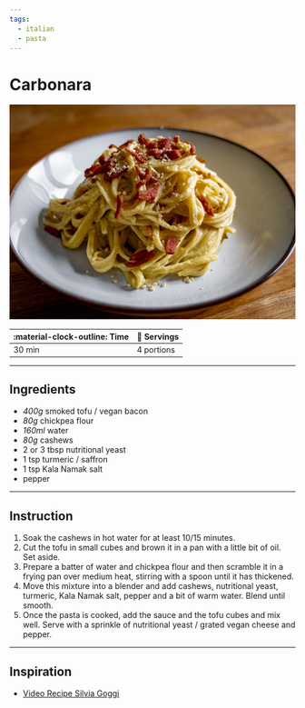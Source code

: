 ```yaml
---
tags:
  - italian
  - pasta
---
```


# Carbonara

![image](image.jpg)

| :material-clock-outline: Time | :fork_and_knife: Servings |
|-------------------------------|---------------------------|
| 30 min                        | 4 portions                |

--- 

## Ingredients

- _400g_ smoked tofu / vegan bacon
- _80g_ chickpea flour
- _160ml_ water
- _80g_ cashews
- 2 or 3 tbsp nutritional yeast
- 1 tsp turmeric / saffron
- 1 tsp Kala Namak salt
- pepper

--- 

## Instruction

1. Soak the cashews in hot water for at least 10/15 minutes.
2. Cut the tofu in small cubes and brown it in a pan with a little bit of oil. Set aside.
3. Prepare a batter of water and chickpea flour and then scramble it in a frying pan over medium heat, stirring with a spoon until it has thickened.
4. Move this mixture into a blender and add cashews, nutritional yeast, turmeric, Kala Namak salt, pepper and a bit of warm water. Blend until smooth.
5. Once the pasta is cooked, add the sauce and the tofu cubes and mix well. Serve with a sprinkle of nutritional yeast / grated vegan cheese and pepper.

---

## Inspiration

- [Video Recipe Silvia Goggi](https://www.instagram.com/reel/Ch1PTrsouMH/?igshid=NjFhOGMzYTE3ZQ%3D%3D)